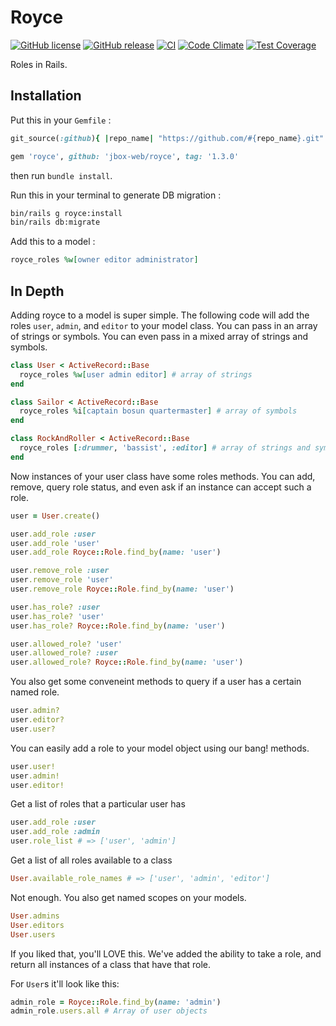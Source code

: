 # Royce

[![GitHub license](https://img.shields.io/github/license/jbox-web/royce.svg)](https://github.com/jbox-web/royce/blob/master/LICENSE)
[![GitHub release](https://img.shields.io/github/release/jbox-web/royce.svg)](https://github.com/jbox-web/royce/releases/latest)
[![CI](https://github.com/jbox-web/royce/workflows/CI/badge.svg)](https://github.com/jbox-web/royce/actions)
[![Code Climate](https://codeclimate.com/github/jbox-web/royce/badges/gpa.svg)](https://codeclimate.com/github/jbox-web/royce)
[![Test Coverage](https://codeclimate.com/github/jbox-web/royce/badges/coverage.svg)](https://codeclimate.com/github/jbox-web/royce/coverage)

Roles in Rails.

## Installation

Put this in your `Gemfile` :

```ruby
git_source(:github){ |repo_name| "https://github.com/#{repo_name}.git" }

gem 'royce', github: 'jbox-web/royce', tag: '1.3.0'
```

then run `bundle install`.

Run this in your terminal to generate DB migration :

```sh
bin/rails g royce:install
bin/rails db:migrate
```

Add this to a model :

```ruby
royce_roles %w[owner editor administrator]
```

## In Depth

Adding royce to a model is super simple. The following code will add the roles `user`, `admin`, and `editor` to your model class.
You can pass in an array of strings or symbols. You can even pass in a mixed array of strings and symbols.

```ruby
class User < ActiveRecord::Base
  royce_roles %w[user admin editor] # array of strings
end

class Sailor < ActiveRecord::Base
  royce_roles %i[captain bosun quartermaster] # array of symbols
end

class RockAndRoller < ActiveRecord::Base
  royce_roles [:drummer, 'bassist', :editor] # array of strings and symbols
end
```

Now instances of your user class have some roles methods. You can add, remove, query role status, and even ask if an instance can accept such a role.

```ruby
user = User.create()

user.add_role :user
user.add_role 'user'
user.add_role Royce::Role.find_by(name: 'user')

user.remove_role :user
user.remove_role 'user'
user.remove_role Royce::Role.find_by(name: 'user')

user.has_role? :user
user.has_role? 'user'
user.has_role? Royce::Role.find_by(name: 'user')

user.allowed_role? 'user'
user.allowed_role? :user
user.allowed_role? Royce::Role.find_by(name: 'user')
```

You also get some conveneint methods to query if a user has a certain named role.

```ruby
user.admin?
user.editor?
user.user?
```

You can easily add a role to your model object using our bang! methods.

```ruby
user.user!
user.admin!
user.editor!
```

Get a list of roles that a particular user has

```ruby
user.add_role :user
user.add_role :admin
user.role_list # => ['user', 'admin']
```

Get a list of all roles available to a class

```ruby
User.available_role_names # => ['user', 'admin', 'editor']
```

Not enough. You also get named scopes on your models.

```ruby
User.admins
User.editors
User.users
```

If you liked that, you'll LOVE this. We've added the ability to take a role, and return all instances of a class that have that role.

For `User`s it'll look like this:

```ruby
admin_role = Royce::Role.find_by(name: 'admin')
admin_role.users.all # Array of user objects
```
